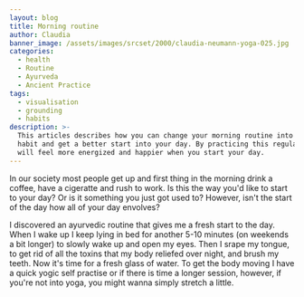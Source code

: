 ```yaml
---
layout: blog
title: Morning routine
author: Claudia
banner_image: /assets/images/srcset/2000/claudia-neumann-yoga-025.jpg
categories:
  - health
  - Routine
  - Ayurveda
  - Ancient Practice
tags:
  - visualisation
  - grounding
  - habits
description: >-
  This articles describes how you can change your morning routine into a healthy
  habit and get a better start into your day. By practicing this regularly you
  will feel more energized and happier when you start your day.
---
```


In our society most people get up and first thing in the morning drink a coffee, have a cigeratte and rush to work. Is this the way you'd like to start to your day? Or is it something you just got used to? However, isn't the start of the day how all of your day envolves?

I discovered an ayurvedic routine that gives me a fresh start to the day. When I wake up I keep lying in bed for another 5-10 minutes (on weekends a bit longer) to slowly wake up and open my eyes. Then I srape my tongue, to get rid of all the toxins that my body reliefed over night, and brush my teeth. Now it's time for a fresh glass of water. To get the body moving I have a quick yogic self practise or if there is time a longer session, however, if you're not into yoga, you might wanna simply stretch a little.